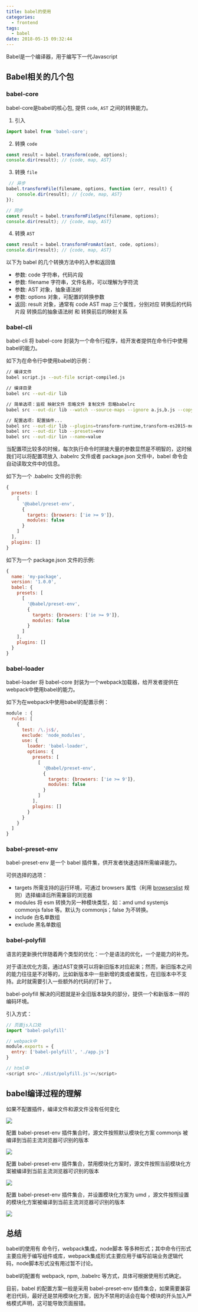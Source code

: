 ```yaml
---
title: babel的使用
categories:
  - frontend
tags:
  - babel
date: 2018-05-15 09:32:44
---
```


Babel是一个编译器，用于编写下一代Javascript

<!--more-->

## Babel相关的几个包

### babel-core

babel-core是babel的核心包, 提供 `code`, `AST` 之间的转换能力。

1. 引入
```js
import babel from 'babel-core';
```

2. 转换 `code`
```js
const result = babel.transform(code, options);
console.dir(result); // {code, map, AST}
```

3. 转换 `file`
```js
 // 异步
babel.transformFile(filename, options, function (err, result) {
    console.dir(result); // {code, map, AST}
});

// 同步
const result = babel.transformFileSync(filename, options);
console.dir(result); // {code, map, AST}
```

4. 转换 `AST`
```js
const result = babel.transformFromAst(ast, code, options);
console.dir(result); // {code, map, AST}
```

以下为 babel 的几个转换方法中的入参和返回值
- 参数: code 字符串，代码片段
- 参数: filename 字符串，文件名称，可以理解为字符流
- 参数: AST 对象，抽象语法树
- 参数: options 对象，可配置的转换参数
- 返回: result 对象，通常有 code AST map 三个属性，分别对应 转换后的代码片段 转换后的抽象语法树 和 转换前后的映射关系

### babel-cli

babel-cli 将 babel-core 封装为一个命令行程序，给开发者提供在命令行中使用babel的能力。

如下为在命令行中使用babel的示例：

```sh
// 编译文件
babel script.js --out-file script-compiled.js

// 编译目录
babel src --out-dir lib

// 简单选项：监视 映射文件 忽略文件 复制文件 忽略babelrc
babel src --out-dir lib --watch --source-maps --ignore a.js,b.js --copy-files --no-babelrc

// 配置选项: 配置插件...
babel src --out-dir lib --plugins=transform-runtime,transform-es2015-modules-amd
babel src --out-dir lib --presets=env
babel src --out-dir lin --name=value
```

当配置项比较多的时候，每次执行命令时拼接大量的参数显然是不明智的，这时候我们可以将配置项放入 .babelrc 文件或者 package.json 文件中，babel 命令会自动读取文件中的信息。

如下为一个 .babelrc 文件的示例:
```js
{
  presets: [
    [
      '@babel/preset-env',
      {
        targets: {browsers: ['ie >= 9']},
        modules: false
      }
    ]
  ],
  plugins: []
}
```

如下为一个 package.json 文件的示例:
```js
{
  name: 'my-package',
  version: '1.0.0',
  babel: {
    presets: [
      [
        '@babel/preset-env',
        {
          targets: {browsers: ['ie >= 9']},
          modules: false
        }
      ]
    ],
    plugins: []
  }
}
```


### babel-loader

babel-loader 将 babel-core 封装为一个webpack加载器，给开发者提供在webpack中使用babel的能力。

如下为在webpack中使用babel的配置示例：

```js
module : {
  rules: [
    {
      test: /\.js$/,
      exclude: 'node_modules',
      use: {
        loader: 'babel-loader',
        options: {
          presets: [
            [
              '@babel/preset-env',
              {
                targets: {browsers: ['ie >= 9']},
                modules: false
              }
            ]
          ],
          plugins: []
        }
      }
    }
  ]
}
```

### babel-preset-env

babel-preset-env 是一个 babel 插件集，供开发者快速选择所需编译能力。

可供选择的选项：

- targets 所需支持的运行环境，可通过 browsers 属性（利用 [browserslist](https://github.com/ai/browserslist) 规则）选择编译后所需兼容的浏览器
- modules 将 esm 转换为另一种模块类型，如：amd umd systemjs commonjs false 等。默认为 commonjs；false 为不转换。
- include 白名单数组
- exclude 黑名单数组



### babel-polyfill

语言的更新换代伴随着两个类型的优化：一个是语法的优化，一个是能力的补充。

对于语法优化方面，通过AST变换可以将新旧版本对应起来；然而，新旧版本之间的能力往往是不对等的，比如新版本中一些新增的类或者属性，在旧版本中不支持。此时就需要引入一些额外的代码的打补丁。

babel-polyfill 解决的问题就是补全旧版本缺失的部分，提供一个和新版本一样的编码环境。

引入方式：
```js
// 页面js入口处
import 'babel-polyfill'

// webpack中
module.exports = {
  entry: ['babel-polyfill', './app.js']
}

// html中
<script src='./dist/polyfill.js'></script>
```

## babel编译过程的理解

如果不配置插件，编译文件和源文件没有任何变化

![](/blog/images/use-of-babel/1.png)

配置 babel-preset-env 插件集合时，源文件按照默认模块化方案 commonjs 被编译到当前主流浏览器可识别的版本

![](/blog/images/use-of-babel/4.png)

配置 babel-preset-env 插件集合，禁用模块化方案时，源文件按照当前模块化方案被编译到当前主流浏览器可识别的版本

![](/blog/images/use-of-babel/2.png)

配置 babel-preset-env 插件集合，并设置模块化方案为 umd ，源文件按照设置的模块化方案被编译到当前主流浏览器可识别的版本

![](/blog/images/use-of-babel/3.png)


## 总结

babel的使用有 命令行，webpack集成，node脚本 等多种形式；其中命令行形式主要应用于编写组件或库，webpack集成形式主要应用于编写前端业务逻辑代码，node脚本形式没有用过暂不讨论。

babel的配置有 webpack, npm, .babelrc 等方式，具体可根据使用形式确定。

目前，babel 的配置方案一般是采用 babel-preset-env 插件集合，如果需要兼容老旧代码，最好还是禁用模块化方案，因为不禁用的话会在每个模块的开头加入严格模式声明，这可能导致页面报错。
